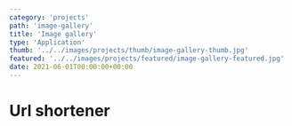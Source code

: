 ```yaml
---
category: 'projects'
path: 'image-gallery'
title: 'Image gallery'
type: 'Application'
thumb: '../../images/projects/thumb/image-gallery-thumb.jpg'
featured: '../../images/projects/featured/image-gallery-featured.jpg'
date: 2021-06-01T00:00:00+00:00
---
```


# Url shortener
